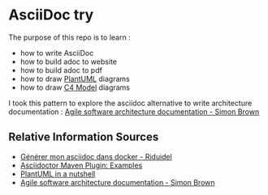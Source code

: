 # AsciiDoc try

The purpose of this repo is to learn :
- how to write AsciiDoc
- how to build adoc to website
- how to build adoc to pdf
- how to draw [PlantUML](http://plantuml.com) diagrams
- how to draw [C4 Model](https://c4model.com) diagrams

I took this pattern to explore the asciidoc alternative to write architecture documentation :
[Agile software architecture documentation - Simon Brown](http://www.codingthearchitecture.com/2016/05/31/agile_software_architecture_documentation.html)

## Relative Information Sources

- [Générer mon asciidoc dans docker - Riduidel](https://riduidel.wordpress.com/2017/06/16/generer-mon-asciidoc-dans-docker)
- [Asciidoctor Maven Plugin: Examples](https://github.com/asciidoctor/asciidoctor-maven-examples)
- [PlantUML in a nutshell](http://plantuml.com)
- [Agile software architecture documentation - Simon Brown](http://www.codingthearchitecture.com/2016/05/31/agile_software_architecture_documentation.html)

